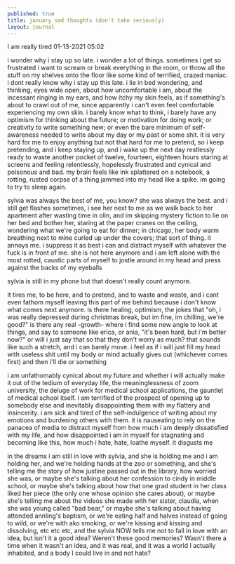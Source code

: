 ```yaml
---
published: true
title: january sad thoughts (don't take seriously)
layout: journal
---
```


I am really tired
01-13-2021 05:02

i wonder why i stay up so late. i wonder a lot of things. sometimes i get so frustrated i want to scream or break everything in the room, or throw all the stuff on my shelves onto the floor like some kind of terrified, crazed maniac. i dont really know why i stay up this late. i lie in bed wondering, and thinking, eyes wide open, about how uncomfortable i am, about the incessant ringing in my ears, and how itchy my skin feels, as if something's about to crawl out of me, since apparently i can't even feel comfortable experiencing my own skin. i barely know what to think, i barely have any optimism for thinking about the future; or motivation for doing work; or creativity to write something new; or even the bare minimum of self-awareness needed to write about my day or my past or some shit. it is very hard for me to enjoy anything but not that hard for me to pretend, so i keep pretending, and i keep staying up, and i wake up the next day restlessly ready to waste another pocket of twelve, fourteen, eighteen hours staring at screens and feeling relentlessly, hopelessly frustrated and cynical and poisonous and bad. my brain feels like ink splattered on a notebook, a rotting, rusted corpse of a thing jammed into my head like a spike. im going to try to sleep again.

sylvia was always the best of me, you know? she was always the best. and i still get flashes sometimes, i see her next to me as we walk back to her apartment after wasting time in olin, and im skipping mystery fiction to lie on her bed and bother her, staring at the paper cranes on the ceiling, wondering what we're going to eat for dinner; in chicago, her body warm breathing next to mine curled up under the covers; that sort of thing. it annoys me. i suppress it as best i can and distract myself with whatever the fuck is in front of me. she is not here anymore and i am left alone with the most rotted, caustic parts of myself to jostle around in my head and press against the backs of my eyeballs

sylvia is still in my phone but that doesn't really count anymore.

it tires me, to be here, and to pretend, and to waste and waste, and i cant even fathom myself leaving this part of me behind because i don't know what comes next anymore. is there healing, optimism, the jokes that "oh, i was really depressed during christmas break, but im fine, im chilling, we're good?" is there any real -growth- where i find some new angle to look at things, and say to someone like erica, or ania, "it's been hard, but i'm better now?" or will i just say that so that they don't worry as much? that sounds like such a stretch, and i can barely move. i feel as if i will just fill my head with useless shit until my body or mind actually gives out (whichever comes first) and then i'll die or something

i am unfathomably cynical about my future and whether i will actually make it out of the tedium of everyday life, the meaninglessness of zoom university, the deluge of work for medical school applications, the gauntlet of medical school itself. i am terrified of the prospect of opening up to somebody else and inevitably disappointing them with my flattery and insincerity. i am sick and tired of the self-indulgence of writing about my emotions and burdening others with them. it is nauseating to rely on the panacea of media to distract myself from how much i am deeply dissatisfied with my life, and how disappointed i am in myself for stagnating and becoming like this, how much i hate, hate, loathe myself. it disgusts me

in the dreams i am still in love with sylvia, and she is holding me and i am holding her, and we're holding hands at the zoo or something, and she's telling me the story of how justine passed out in the library, how worried she was, or maybe she's talking about her confession to cindy in middle school, or maybe she's talking about how that one grad student in her class liked her piece (the only one whose opinion she cares about), or maybe she's telling me about the videos she made with her sister, claudia, when she was young called "bad bear," or maybe she's talking about having attended annling's baptism, or we're eating half and halves instead of going to wild, or we're with ako smoking, or we're kissing and kissing and dissolving, etc etc etc, and the sylvia NOW tells me not to fall in love with an idea, but isn't it a good idea? Weren't these good memories? Wasn't there a time when it wasn't an idea, and it was real, and it was a world I actually inhabited, and a body I could live in and not hate?
